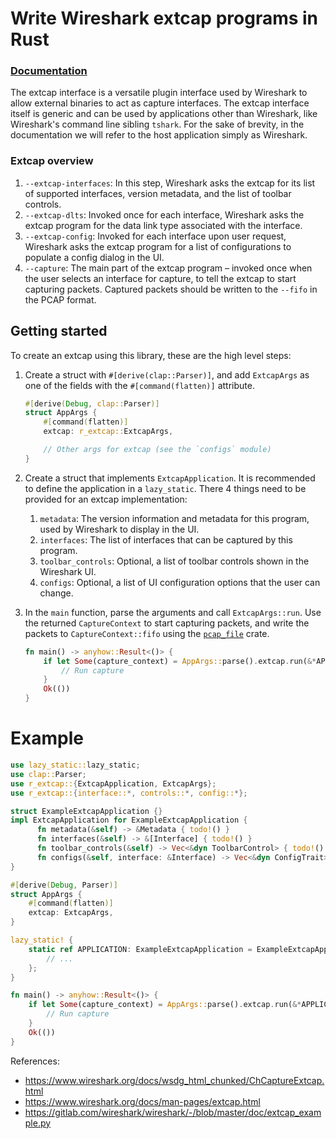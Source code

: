# Write Wireshark extcap programs in Rust

### [Documentation](https://docs.rs/r-extcap/latest)

The extcap interface is a versatile plugin interface used by Wireshark to
allow external binaries to act as capture interfaces. The extcap interface
itself is generic and can be used by applications other than Wireshark, like
Wireshark's command line sibling `tshark`. For the sake of brevity, in the
documentation we will refer to the host application simply as Wireshark.

### Extcap overview

1. `--extcap-interfaces`: In this step, Wireshark asks the extcap for its
   list of supported interfaces, version metadata, and the list of toolbar
   controls.
2. `--extcap-dlts`: Invoked once for each interface, Wireshark asks the
   extcap program for the data link type associated with the interface.
3. `--extcap-config`: Invoked for each interface upon user request,
   Wireshark asks the extcap program for a list of configurations to
   populate a config dialog in the UI.
4. `--capture`: The main part of the extcap program – invoked once when the
   user selects an interface for capture, to tell the extcap to start
   capturing packets. Captured packets should be written to the `--fifo` in
   the PCAP format.

## Getting started

To create an extcap using this library, these are the high level steps:

1. Create a struct with `#[derive(clap::Parser)]`, and add `ExtcapArgs` as
   one of the fields with the `#[command(flatten)]` attribute.

   ```rs
   #[derive(Debug, clap::Parser)]
   struct AppArgs {
       #[command(flatten)]
       extcap: r_extcap::ExtcapArgs,

       // Other args for extcap (see the `configs` module)
   }
   ```

2. Create a struct that implements `ExtcapApplication`. It is recommended
   to define the application in a `lazy_static`. There 4 things need to be
   provided for an extcap implementation:

    1. `metadata`: The version information and metadata for this program,
            used by Wireshark to display in the UI.
    2. `interfaces`: The list of interfaces
           that can be captured by this program.
    3. `toolbar_controls`: Optional,
           a list of toolbar controls shown in the Wireshark UI.
    4. `configs`: Optional, a list of UI
           configuration options that the user can change.

3. In the `main` function, parse the arguments and call `ExtcapArgs::run`.
   Use the returned `CaptureContext` to start capturing packets, and write
   the packets to `CaptureContext::fifo` using the
   [`pcap_file`](https://docs.rs/pcap-file/latest/pcap_file/index.html)
   crate.

   ```rs
   fn main() -> anyhow::Result<()> {
       if let Some(capture_context) = AppArgs::parse().extcap.run(&*APPLICATION)? {
           // Run capture
       }
       Ok(())
   }
   ```

# Example

```rs
use lazy_static::lazy_static;
use clap::Parser;
use r_extcap::{ExtcapApplication, ExtcapArgs};
use r_extcap::{interface::*, controls::*, config::*};

struct ExampleExtcapApplication {}
impl ExtcapApplication for ExampleExtcapApplication {
      fn metadata(&self) -> &Metadata { todo!() }
      fn interfaces(&self) -> &[Interface] { todo!() }
      fn toolbar_controls(&self) -> Vec<&dyn ToolbarControl> { todo!() }
      fn configs(&self, interface: &Interface) -> Vec<&dyn ConfigTrait> { todo!() }
}

#[derive(Debug, Parser)]
struct AppArgs {
    #[command(flatten)]
    extcap: ExtcapArgs,
}

lazy_static! {
    static ref APPLICATION: ExampleExtcapApplication = ExampleExtcapApplication {
        // ...
    };
}

fn main() -> anyhow::Result<()> {
    if let Some(capture_context) = AppArgs::parse().extcap.run(&*APPLICATION)? {
        // Run capture
    }
    Ok(())
}
```

References:
* <https://www.wireshark.org/docs/wsdg_html_chunked/ChCaptureExtcap.html>
* <https://www.wireshark.org/docs/man-pages/extcap.html>
* <https://gitlab.com/wireshark/wireshark/-/blob/master/doc/extcap_example.py>